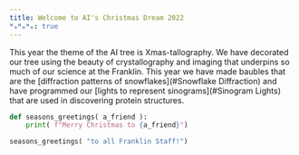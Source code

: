 ```yaml
---
title: Welcome to AI's Christmas Dream 2022
ᴴₒᴴₒᴴₒ: true
---
```


This year the theme of the AI tree is Xmas-tallography. We have decorated our tree using the beauty of crystallography and imaging that underpins so much of our science at the Franklin. This year we have made baubles that are the [diffraction patterns of snowflakes](#Snowflake Diffraction) and have programmed our [lights to represent sinograms](#Sinogram Lights) that are used in discovering protein structures. 

	

```python
def seasons_greetings( a_friend ):
    print( f"Merry Christmas to {a_friend}")

seasons_greetings( "to all Franklin Staff!")
```
